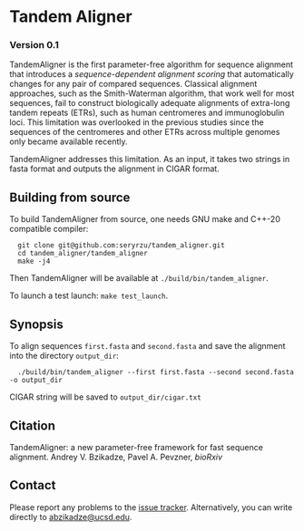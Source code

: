 # Tandem Aligner

### Version 0.1

TandemAligner is the first parameter-free algorithm for sequence alignment that introduces a _sequence-dependent alignment scoring_ 
that automatically changes for any pair of compared sequences.
Classical alignment approaches, such as the Smith-Waterman algorithm, that work well for most sequences,
fail to construct biologically adequate alignments of extra-long tandem repeats (ETRs), such as human centromeres and immunoglobulin loci.
This limitation was overlooked in the previous studies since the sequences of the centromeres and other ETRs across multiple genomes only became available recently.

TandemAligner addresses this limitation.
As an input, it takes two strings in fasta format and outputs the alignment in CIGAR format.

## Building from source

To build TandemAligner from source, one needs GNU make and C++-20 compatible compiler:

```
  git clone git@github.com:seryrzu/tandem_aligner.git
  cd tandem_aligner/tandem_aligner
  make -j4
```

Then TandemAligner will be available at `./build/bin/tandem_aligner`.

To launch a test launch: `make test_launch`.

## Synopsis

To align sequences `first.fasta` and `second.fasta` and save the alignment into the directory `output_dir`:

```
  ./build/bin/tandem_aligner --first first.fasta --second second.fasta -o output_dir
```

CIGAR string will be saved to `output_dir/cigar.txt`

## Citation

TandemAligner: a new parameter-free framework for fast sequence alignment. Andrey V. Bzikadze, Pavel A. Pevzner, _bioRxiv_

## Contact
Please report any problems to the [issue tracker](https://github.com/seryrzu/tandem_aligner/issues).
Alternatively, you can write directly to [abzikadze@ucsd.edu](mailto:abzikadze@ucsd.edu).
